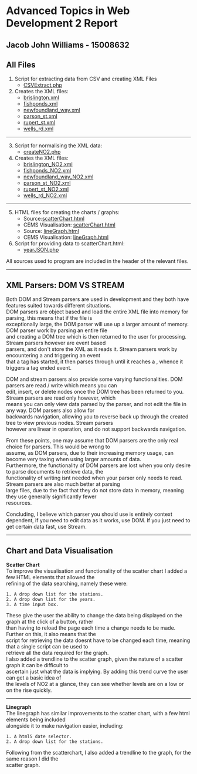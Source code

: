 Advanced Topics in Web Development 2 Report
=======
## Jacob John Williams - 15008632

## All Files

1. Script for extracting data from CSV and creating XML Files  
    * [CSVExtract.php](https://github.com/SnoozyRests/atiwd2/blob/master/php/CSVExtract.php)  
2. Creates the XML files:  
    * [brislington.xml](https://github.com/SnoozyRests/atiwd2/blob/master/xml/original/brislington.xml)  
    * [fishponds.xml](https://github.com/SnoozyRests/atiwd2/blob/master/xml/original/fishponds.xml)  
    * [newfoundland_way.xml](https://github.com/SnoozyRests/atiwd2/blob/master/xml/original/newfoundland_way.xml)  
    * [parson_st.xml](https://github.com/SnoozyRests/atiwd2/blob/master/xml/original/parson_st.xml)  
    * [rupert_st.xml](https://github.com/SnoozyRests/atiwd2/blob/master/xml/original/rupert_st.xml)  
    * [wells_rd.xml](https://github.com/SnoozyRests/atiwd2/blob/master/xml/original/wells_rd.xml)
---  
3. Script for normalising the XML data:  
    * [createNO2.php](https://github.com/SnoozyRests/atiwd2/blob/master/php/createNO2.php) 
4. Creates the XML files:  
    * [brislington_NO2.xml](https://github.com/SnoozyRests/atiwd2/blob/master/xml/no2/brislington_NO2.xml)  
    * [fishponds_NO2.xml](https://github.com/SnoozyRests/atiwd2/blob/master/xml/no2/fishponds_NO2.xml)  
    * [newfoundland_way_NO2.xml](https://github.com/SnoozyRests/atiwd2/blob/master/xml/no2/newfoundland_way_NO2.xml)   
    * [parson_st_NO2.xml](https://github.com/SnoozyRests/atiwd2/blob/master/xml/no2/parson_st_NO2.xml)  
    * [rupert_st_NO2.xml](https://github.com/SnoozyRests/atiwd2/blob/master/xml/no2/rupert_st_NO2.xml)  
    * [wells_rd_NO2.xml](https://github.com/SnoozyRests/atiwd2/blob/master/xml/no2/wells_rd_NO2.xml)  
---
5. HTML files for creating the charts / graphs:  
    * Source:[scatterChart.html](https://github.com/SnoozyRests/atiwd2/blob/master/charts/scatterChart.html)  
    * CEMS Visualisation: [scatterChart.html](http://www.cems.uwe.ac.uk/~jj6-williams/atiwd2/charts/scatterChart.html)
    * Source: [lineGraph.html](https://github.com/SnoozyRests/atiwd2/blob/master/charts/lineGraph.html)  
    * CEMS Visualisation: [lineGraph.html](http://www.cems.uwe.ac.uk/~jj6-williams/atiwd2/charts/lineGraph.html)  
6. Script for providing data to scatterChart.html:  
    * [yearJSON.php](https://github.com/SnoozyRests/atiwd2/blob/master/charts/yearJSON.php)   

All sources used to program are included in the header of the relevant files.

---  
## XML Parsers: DOM VS STREAM  
Both DOM and Stream parsers are used in development and they both have features suited towards different situations.  
DOM parsers are object based and load the entire XML file into memory for parsing, this means that if the file is  
exceptionally large, the DOM parser will use up a larger amount of memory. DOM parser work by parsing an entire file   
and creating a DOM tree which is then returned to the user for processing. Stream parsers however are event based  
parsers, and don't store the XML as it reads it. Stream parsers work by encountering a <tag> and triggering an event  
that a tag has started, it then parses through until it reaches a </tag>, whence it triggers a tag ended event.  

DOM and stream parsers also provide some varying functionalities. DOM parsers are read / write which means you can   
edit, insert, or delete nodes once the DOM tree has been returned to you. Stream parsers are read only however, which    
means you can only view data parsed by the parser, and not edit the file in any way. DOM parsers also allow for   
backwards navigation, allowing you to reverse back up through the created tree to view previous nodes. Stream parsers    
however are linear in operation, and do not support backwards navigation.

From these points, one may assume that DOM parsers are the only real choice for parsers. This would be wrong to   
assume, as DOM parsers, due to their increasing memory usage, can become very taxing when using larger amounts of data.    
Furthermore, the functionality of DOM parsers are lost when you only desire to parse documents to retrieve data, the   
functionality of writing isnt needed when your parser only needs to read. Stream parsers are also much better at parsing    
large files, due to the fact that they do not store data in memory, meaning they use generally significantly fewer   
resources.

Concluding, I believe which parser you should use is entirely context dependent, if you need to edit data as it works,
use DOM. If you just need to get certain data fast, use Stream.  

---
## Chart and Data Visualisation

**Scatter Chart**  
To improve the visualisation and functionality of the scatter chart I added a few HTML elements that allowed the  
refining of the data searching, namely these were: 

    1. A drop down list for the stations.  
    2. A drop down list for the years.  
    3. A time input box.  
    
These give the user the ability to change the data being displayed on the graph at the click of a button, rather  
than having to reload the page each time a change needs to be made. Further on this, it also means that the  
script for retrieving the data doesnt have to be changed each time, meaning that a single script can be used to  
retrieve all the data required for the graph.  
I also added a trendline to the scatter graph, given the nature of a scatter graph it can be difficult to  
ascertain just what the data is implying. By adding this trend curve the user can get a basic idea of  
the levels of NO2 at a glance, they can see whether levels are on a low or on the rise quickly.  

---  
**Linegraph**  
The linegraph has similar improvements to the scatter chart, with a few html elements being included  
alongside it to make navigation easier, including:  

    1. A html5 date selector.  
    2. A drop down list for the stations.  
    
Following from the scatterchart, I also added a trendline to the graph, for the same reason I did the  
scatter graph.
